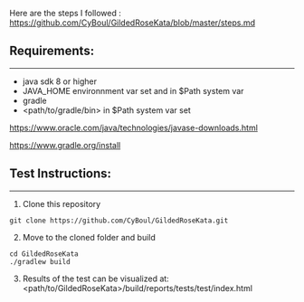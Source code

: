 Here are the steps I followed : https://github.com/CyBoul/GildedRoseKata/blob/master/steps.md

## Requirements: 
----------------
* java sdk 8 or higher
* JAVA_HOME environnment var set and in $Path system var
* gradle
* <path/to/gradle/bin> in $Path system var set

https://www.oracle.com/java/technologies/javase-downloads.html

https://www.gradle.org/install

## Test Instructions:
---------------------
1. Clone this repository
```
git clone https://github.com/CyBoul/GildedRoseKata.git
```

2. Move to the cloned folder and build 
```
cd GildedRoseKata
./gradlew build
```
3. Results of the test can be visualized at: <path/to/GildedRoseKata>/build/reports/tests/test/index.html

